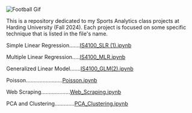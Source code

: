 ![Football Gif](https://github.com/user-attachments/assets/a555dc2f-b373-4f42-ad02-176df3a711d5)


This is a repository dedicated to my Sports Analytics class projects at Harding University (Fall 2024).  Each project is focused on some specific technique that is listed in the file's name.

Simple Linear Regression.......[IS4100_SLR (1).ipynb](https://github.com/syager26/Sports-Analytics/blob/main/IS4100_SLR%20(1).ipynb)

Multiple Linear Regression.....[IS4100_MLR.ipynb](https://github.com/syager26/Sports-Analytics/blob/main/IS4100_MLR.ipynb)

Generalized Linear Model.......[IS4100_GLM(2).ipynb](https://github.com/syager26/Sports-Analytics/blob/main/IS4100_GLM(2).ipynb)

Poisson........................[Poisson.ipynb](https://github.com/syager26/Sports-Analytics/blob/main/Poisson.ipynb)

Web Scraping...................[Web_Scraping.ipynb](https://github.com/syager26/Sports-Analytics/blob/main/Web_Scraping.ipynb)

PCA and Clustering.............[PCA_Clustering.ipynb](https://github.com/syager26/Sports-Analytics/blob/main/PCA_Clustering.ipynb)



